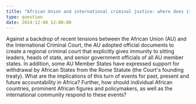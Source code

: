 ```yaml
---
title: "African Union and international criminal justice: where does it go from here?"
type: question
date: 2014-12-08 12:00:00
---
```

Against a backdrop of recent tensions between the African Union (AU) and the International Criminal Court, the AU adopted official documents to create a regional criminal court that explicitly gives immunity to sitting leaders, heads of state, and senior government officials of all AU member states. In addition, some AU Member States have expressed support for withdrawal by African States from the Rome Statute (the Court's founding treaty). What are the implications of this turn of events for past, present and future accountability in Africa? Further, how should individual African countries, prominent African figures and policymakers, as well as the international community respond to these events?
